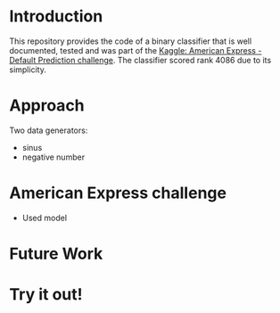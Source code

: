 ﻿# Introduction
This repository provides the code of a binary classifier that is well documented, tested and was part of the [Kaggle: American Express - Default Prediction challenge](https://www.kaggle.com/competitions/amex-default-prediction/). The classifier scored rank 4086 due to its simplicity. 

# Approach
Two data generators:
* sinus
* negative number

# American Express challenge
* Used model

# Future Work

# Try it out!




